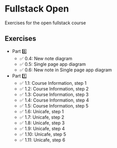 # Fullstack Open

Exercises for the open fullstack course

## Exercises

- Part 0️⃣
  - ✅ 0.4: New note diagram
  - ✅ 0.5: Single page app diagram
  - ✅ 0.6: New note in Single page app diagram
- Part 1️⃣
  - ✅ 1.1: Course Information, step 1
  - ✅ 1.2: Course Information, step 2
  - ✅ 1.3: Course Information, step 3
  - ✅ 1.4: Course Information, step 4
  - ✅ 1.5: Course Information, step 5
  - ✅ 1.6: Unicafe, step 1
  - ✅ 1.7: Unicafe, step 2
  - ✅ 1.8: Unicafe, step 3
  - ✅ 1.9: Unicafe, step 4
  - ✅ 1.10: Unicafe, step 5
  - ✅ 1.11: Unicafe, step 6
